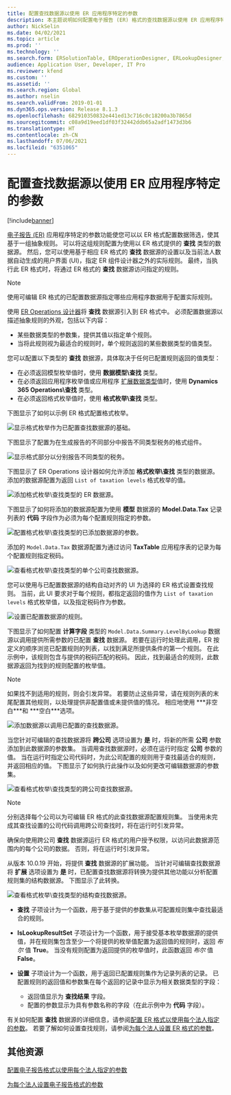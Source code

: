 ```yaml
---
title: 配置查找数据源以使用 ER 应用程序特定的参数
description: 本主题说明如何配置电子报告 (ER) 格式的查找数据源以使用 ER 应用程序特定的参数。
author: NickSelin
ms.date: 04/02/2021
ms.topic: article
ms.prod: ''
ms.technology: ''
ms.search.form: ERSolutionTable, EROperationDesigner, ERLookupDesigner, ERComponentLookupStructureEditing
audience: Application User, Developer, IT Pro
ms.reviewer: kfend
ms.custom: ''
ms.assetid: ''
ms.search.region: Global
ms.author: nselin
ms.search.validFrom: 2019-01-01
ms.dyn365.ops.version: Release 8.1.3
ms.openlocfilehash: 682910350832e441ed13c716c0c18200a3b7865d
ms.sourcegitcommit: c08a9d19eed1df03f32442ddb65a2adf1473d3b6
ms.translationtype: HT
ms.contentlocale: zh-CN
ms.lasthandoff: 07/06/2021
ms.locfileid: "6351065"
---
```

# <a name="configure-lookup-data-sources-to-use-er-application-specific-parameters"></a>配置查找数据源以使用 ER 应用程序特定的参数 

[!include[banner](../includes/banner.md)]

[电子报告 (ER)](general-electronic-reporting.md) 应用程序特定的参数功能使您可以以 ER 格式配置数据筛选，使其基于一组抽象规则。 可以将这组规则配置为使用以 ER 格式提供的 **查找** 类型的数据源。 然后，您可以使用基于相应 ER 格式的 **查找** 数据源的设置以及当前法人数据自动生成的用户界面 (UI)，指定 ER 组件设计器之外的实际规则。 最终，当执行此 ER 格式时，将通过 ER 格式的 **查找** 数据源访问指定的规则。

> [!NOTE]
> 使用可编辑 ER 格式的已配置数据源指定哪些应用程序数据用于配置实际规则。

使用 [ER Operations 设计器](general-electronic-reporting.md#building-a-format-that-uses-a-data-model-as-a-base)将 **查找** 数据源引入到 ER 格式中。 必须配置数据源以描述抽象规则的外观，包括以下内容：

   - 某些数据类型的参数集，提供其值以指定单个规则。
   - 当将此规则视为最适合的规则时，单个规则返回的某些数据类型的值类型。

您可以配置以下类型的 **查找** 数据源，具体取决于任何已配置规则返回的值类型：

   - 在必须返回模型枚举值时，使用 **数据模型\查找** 类型。
   - 在必须返回应用程序枚举值或应用程序 [扩展数据类型](../extensibility/extensible-edts.md)值时，使用 **Dynamics 365 Operations\查找** 类型。
   - 在必须返回格式枚举值时，使用 **格式枚举\查找** 类型。

下图显示了如何以示例 ER 格式配置格式枚举。

   ![显示格式枚举作为已配置查找数据源的基础。](./media/er-lookup-data-sources-img1.gif)

下图显示了配置为在生成报告的不同部分中报告不同类型税务的格式组件。

   ![显示格式部分以分别报告不同类型的税务。](./media/er-lookup-data-sources-img2.png)

下图显示了 ER Operations 设计器如何允许添加 **格式枚举\查找** 类型的数据源。  添加的数据源配置为返回 `List of taxation levels` 格式枚举的值。

   ![添加格式枚举\查找类型的 ER 数据源。](./media/er-lookup-data-sources-img3.gif)

下图显示了如何将添加的数据源配置为使用 **模型** 数据源的 **Model.Data.Tax** 记录列表的 **代码** 字段作为必须为每个配置规则指定的参数。

![配置格式枚举\查找类型的已添加数据源的参数。](./media/er-lookup-data-sources-img4.gif)

添加的 `Model.Data.Tax` 数据源配置为通过访问 **TaxTable** 应用程序表的记录为每个配置规则指定税码。

   ![查看格式枚举\查找类型的单个公司查找数据源。](./media/er-lookup-data-sources-img5.gif)

您可以使用与已配置数据源的结构自动对齐的 UI 为选择的 ER 格式设置查找规则。 当前，此 UI 要求对于每个规则，都指定返回的值作为 `List of taxation levels` 格式枚举值，以及指定税码作为参数。

   ![设置已配置数据源的规则。](./media/er-lookup-data-sources-img6.gif)

下图显示了如何配置 **计算字段** 类型的 `Model.Data.Summary.LevelByLookup` 数据源以调用提供所需参数的已配置 **查找** 数据源。 若要在运行时处理此调用，ER 按定义的顺序浏览已配置规则的列表，以找到满足所提供条件的第一个规则。 在此示例中，该规则包含与提供的税码匹配的税码。 因此，找到最适合的规则，此数据源返回为找到的规则配置的枚举值。

> [!NOTE]
> 如果找不到适用的规则，则会引发异常。 若要防止这些异常，请在规则列表的末尾配置其他规则，以处理提供非配置值或未提供值的情况。 相应地使用 **\*非空白\***和 **\*空白\***选项。  
>
> ![添加数据源以调用已配置的查找数据源。](./media/er-lookup-data-sources-img7.png)

当您针对可编辑的查找数据源将 **跨公司** 选项设置为 **是** 时，将新的所需 **公司** 参数添加到此数据源的参数集。 当调用查找数据源时，必须在运行时指定 **公司** 参数的值。 当在运行时指定公司代码时，为此公司配置的规则用于查找最适合的规则，并返回相应的值。 下图显示了如何执行此操作以及如何更改可编辑数据源的参数集。

   ![查看格式枚举\查找类型的跨公司查找数据源。](./media/er-lookup-data-sources-img8.gif)

> [!NOTE]
> 分别选择每个公司以为可编辑 ER 格式的此查找数据源配置规则集。 当使用未完成其查找设置的公司代码调用跨公司查找时，将在运行时引发异常。
>
> 确保向使用跨公司 **查找** 数据源运行 ER 格式的用户授予权限，以访问此数据源范围内的每个公司的数据。 否则，将在运行时引发异常。

从版本 10.0.19 开始，将提供 **查找** 数据源的扩展功能。 当针对可编辑查找数据源将 **扩展** 选项设置为 **是** 时，已配置查找数据源将转换为提供其他功能以分析配置规则集的结构数据源。 下图显示了此转换。

   ![查看格式枚举\查找类型的结构查找数据源。](./media/er-lookup-data-sources-img9.gif)

- **查找** 子项设计为一个函数，用于基于提供的参数集从可配置规则集中查找最适合的规则。
- **IsLookupResultSet** 子项设计为一个函数，用于接受基本枚举数据源的提供值，并在规则集包含至少一个将提供的枚举值配置为返回值的规则时，返回 *布尔* 值 **True**。 当没有规则配置为返回提供的枚举值时，此函数返回 *布尔* 值 **False**。
- **设置** 子项设计为一个函数，用于返回已配置规则集作为记录列表的记录。 已配置规则的返回值和参数集在每个返回的记录中显示为相关数据类型的字段：

    - 返回值显示为 **查找结果** 字段。
    - 配置的参数显示为具有参数名称的字段（在此示例中为 **代码** 字段）。

有关如何配置 **查找** 数据源的详细信息，请参阅[配置 ER 格式以使用每个法人指定的参数](er-app-specific-parameters-configure-format.md)。 若要了解如何设置查找规则，请参阅[为每个法人设置 ER 格式的参数](er-app-specific-parameters-set-up.md)。

## <a name="additional-resources"></a>其他资源

[配置电子报告格式以使用每个法人指定的参数](er-app-specific-parameters-configure-format.md)

[为每个法人设置电子报告格式的参数](er-app-specific-parameters-set-up.md)
